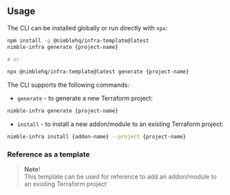 ## Usage

The CLI can be installed globally or run directly with `npx`:

```bash
npm install -g @nimblehq/infra-template@latest
nimble-infra generate {project-name}

# or

npx @nimblehq/infra-template@latest generate {project-name}
```

The CLI supports the following commands:
- `generate` - to generate a new Terraform project:

```bash
nimble-infra generate {project-name}
```

- `install` - to install a new addon/module to an existing Terraform project:

```bash
nimble-infra install {addon-name} --project {project-name}
```

### Reference as a template

> **Note**!\
> This template can be used for reference to add an addon/module to an existing Terraform project
